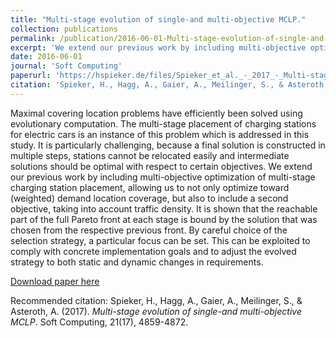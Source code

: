 ```yaml
---
title: "Multi-stage evolution of single-and multi-objective MCLP."
collection: publications
permalink: /publication/2016-06-01-Multi-stage-evolution-of-single-and-multi-objective-MCLP.md
excerpt: 'We extend our previous work by including multi-objective optimization of multi-stage charging station placement, allowing us to not only optimize toward (weighted) demand location coverage, but also to include a second objective, taking into account traffic density.'
date: 2016-06-01
journal: 'Soft Computing'
paperurl: 'https://hspieker.de/files/Spieker_et_al._-_2017_-_Multi-stage_evolution_of_single-_and_multi-objective_MCLP.pdf'
citation: 'Spieker, H., Hagg, A., Gaier, A., Meilinger, S., & Asteroth, A. (2017). Multi-stage evolution of single-and multi-objective MCLP. Soft Computing, 21(17), 4859-4872.'
---
```


Maximal covering location problems have efficiently been solved using evolutionary computation. The multi-stage placement of charging stations for electric cars is an instance of this problem which is addressed in this study. It is particularly challenging, because a final solution is constructed in multiple steps, stations cannot be relocated easily and intermediate solutions should be optimal with respect to certain objectives. We extend our previous work by including multi-objective optimization of multi-stage charging station placement, allowing us to not only optimize toward (weighted) demand location coverage, but also to include a second objective, taking into account traffic density. It is shown that the reachable part of the full Pareto front at each stage is bound by the solution that was chosen from the respective previous front. By careful choice of the selection strategy, a particular focus can be set. This can be exploited to comply with concrete implementation goals and to adjust the evolved strategy to both static and dynamic changes in requirements.

[Download paper here](https://hspieker.de/files/Spieker_et_al._-_2017_-_Multi-stage_evolution_of_single-_and_multi-objective_MCLP.pdf)

Recommended citation: Spieker, H., Hagg, A., Gaier, A., Meilinger, S., & Asteroth, A. (2017). <i>Multi-stage evolution of single-and multi-objective MCLP</i>. Soft Computing, 21(17), 4859-4872.
